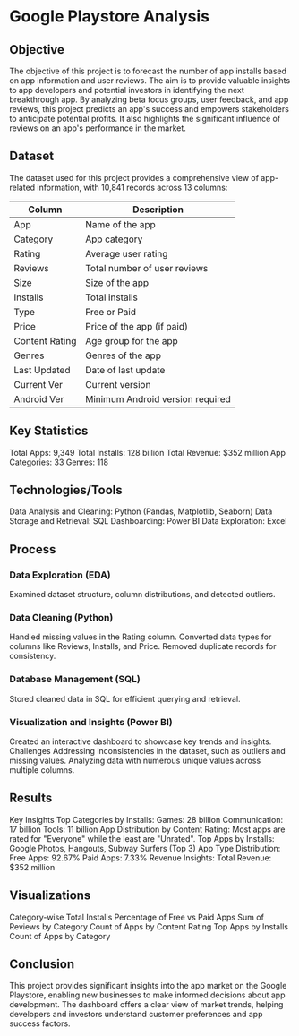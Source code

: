 # Google Playstore Analysis
## Objective
The objective of this project is to forecast the number of app installs based on app information and user reviews. The aim is to provide valuable insights to app developers and potential investors in identifying the next breakthrough app. By analyzing beta focus groups, user feedback, and app reviews, this project predicts an app's success and empowers stakeholders to anticipate potential profits. It also highlights the significant influence of reviews on an app's performance in the market.

## Dataset
The dataset used for this project provides a comprehensive view of app-related information, with 10,841 records across 13 columns:

| **Column**         | **Description**                        |  
|---------------------|----------------------------------------|  
| App                | Name of the app                       |  
| Category           | App category                          |  
| Rating             | Average user rating                   |  
| Reviews            | Total number of user reviews          |  
| Size               | Size of the app                       |  
| Installs           | Total installs                        |  
| Type               | Free or Paid                          |  
| Price              | Price of the app (if paid)            |  
| Content Rating     | Age group for the app                 |  
| Genres             | Genres of the app                     |  
| Last Updated       | Date of last update                   |  
| Current Ver        | Current version                       |  
| Android Ver        | Minimum Android version required      |  


## Key Statistics
Total Apps: 9,349
Total Installs: 128 billion
Total Revenue: $352 million
App Categories: 33
Genres: 118
## Technologies/Tools
Data Analysis and Cleaning: Python (Pandas, Matplotlib, Seaborn)
Data Storage and Retrieval: SQL
Dashboarding: Power BI
Data Exploration: Excel
## Process
### Data Exploration (EDA)

Examined dataset structure, column distributions, and detected outliers.
### Data Cleaning (Python)

Handled missing values in the Rating column.
Converted data types for columns like Reviews, Installs, and Price.
Removed duplicate records for consistency.
### Database Management (SQL)

Stored cleaned data in SQL for efficient querying and retrieval.
### Visualization and Insights (Power BI)

Created an interactive dashboard to showcase key trends and insights.
Challenges
Addressing inconsistencies in the dataset, such as outliers and missing values.
Analyzing data with numerous unique values across multiple columns.
## Results
Key Insights
Top Categories by Installs:
Games: 28 billion
Communication: 17 billion
Tools: 11 billion
App Distribution by Content Rating:
Most apps are rated for "Everyone" while the least are "Unrated".
Top Apps by Installs:
Google Photos, Hangouts, Subway Surfers (Top 3)
App Type Distribution:
Free Apps: 92.67%
Paid Apps: 7.33%
Revenue Insights:
Total Revenue: $352 million
## Visualizations
Category-wise Total Installs
Percentage of Free vs Paid Apps
Sum of Reviews by Category
Count of Apps by Content Rating
Top Apps by Installs
Count of Apps by Category
## Conclusion
This project provides significant insights into the app market on the Google Playstore, enabling new businesses to make informed decisions about app development. The dashboard offers a clear view of market trends, helping developers and investors understand customer preferences and app success factors.
